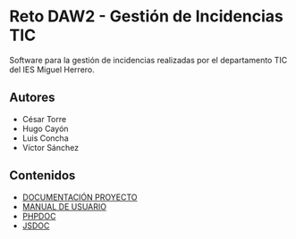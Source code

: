 # Reto DAW2 - Gestión de Incidencias TIC

Software para la gestión de incidencias realizadas por el departamento TIC del IES Miguel Herrero.

## Autores

- César Torre
- Hugo Cayón
- Luis Concha
- Víctor Sánchez

## Contenidos

- [DOCUMENTACIÓN PROYECTO](DocumentacionProyecto.md)
- [MANUAL DE USUARIO](DocumentoTecnico.md)
- [PHPDOC](docs/php/index.html)
- [JSDOC](docs/js/index.html)
